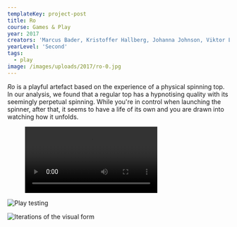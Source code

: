 ```yaml
---
templateKey: project-post
title: Ro
course: Games & Play
year: 2017
creators: 'Marcus Bader, Kristoffer Hallberg, Johanna Johnson, Viktor Lind, Marcus Olofsson'
yearLevel: 'Second'
tags:
  - play
image: /images/uploads/2017/ro-0.jpg
---
```


_Ro_ is a playful artefact based on the experience of a physical spinning top. In our analysis, we found that a regular top has a hypnotising quality with its seemingly perpetual spinning. While you're in control when launching the spinner, after that, it seems to have a life of its own and you are drawn into watching how it unfolds.

<figure>
<video controls src="https://api.kaltura.nordu.net/p/326/sp/0/playManifest/entryId/0_umjp29m4/format/url/flavorParamId/0/video.mp4"></video>
<figcaption></figcaption>
</figure>

![Play testing](/images/uploads/2017/ro-1.jpg 'Play testing')

![Iterations of the visual form](/images/uploads/2017/ro-2.jpg 'Iterations of the visual form')
